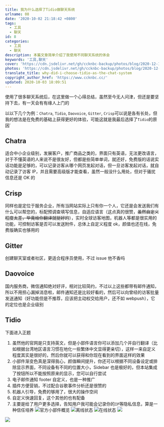 ```yaml
---
title: 我为什么选择了Tidio做聊天系统
urlname: 08
date: '2020-10-02 21:18:42 +0800'
tags:
  - 工具
  - 聊天
id: 8
categories:
  - 工具
  - 聊天
description: 本篇文章简单介绍了我使用不同聊天系统的体会
keywords: '工具,聊天'
cover: 'https://cdn.jsdelivr.net/gh/ccknbc-backup/photos/blog/2020-12-15~18-17-57.webp'
photos: 'https://cdn.jsdelivr.net/gh/ccknbc-backup/photos/blog/2020-12-15~18-17-57.webp'
translate_title: why-did-i-choose-tidio-as-the-chat-system
copyright_author_href: 'https://www.ccknbc.cc/'
updated: 2020-10-03 18:09:51
---
```


使用了很多聊天系统后，在这里做一个心得总结，虽然至今无人问津，但还是要坚持下去，有一天会有有缘人上门的

以以下几个为例：`Chatra`, `Tidio`, `Daovoice`, `Gitter`, `Crisp`可以说是各有长处，但我的想法是在免费的基础上获得更好的体验，可能这就是我最后选择了`Tidio`的原因`

## Chatra

适合中小企业级别，发展客户，推广商品之类的，界面只有英语，无法更改语言，对于不懂英语的人来说不是很友好，但都是些简单单词，就还好，免费版的话说实话功能是足够的，可以记录访客从哪个网页发起对话，但一旦访客发起对话，就自动记录了访客 IP，并且需要高级版才能查看，虽然一般没什么用处，但对于骚扰信息还是 OK 的

## Crisp

同样也是定位于服务企业，所有当网站实际上只有你一个人，它还是会发送我们有什么可以帮您的，标配预调查填写信息，自适应语言（这点真的很赞，~~虽然自定义程度太差，毕竟给你翻译就挺好的~~），实时全球访客地图，机器人等都是很实用的功能，可控制访客是否可以发送附件，总体上自定义程度 ok，颜值也还在线，免费版确实也够用的

## Gitter

创建聊天室或者社区，更适合程序员使用，不过 issue 他不香吗

## Daovoice

国内服务商，微信通知绝对好评，相对比较简约，不过以上这些都带有邮件通知，所以不用担心漏掉消息啦，邮件通知还是比较好看的，然后可以向曾经的访客批量发送通知（好功能但是不推荐，应该把主动权交给用户，还不如 webpush），它的定位也是企业级别

## Tidio

下面进入正题

1. 虽然他的官网是只支持英文，但是小部件语言你可以添加几个并自行翻译（比如根据台湾地区语言习惯在地化一些繁体中文显得更亲切），这样一来自定义程度其实是很好的，然后你就可以获得和你现在看到的界面这样的效果
2. 小部件渐变色真是深得我心，颜值瞬间提升，你还可以根据不同设备设定或排除显示界面，不同设备有不同的位置大小，Sidebar 也是极好的，但本站集成了按钮所以不能按照原来的显示，您可以自行尝试
3. 电子邮件通知 footer 自定义，也是一种推广
4. 插件方便营销，不过配合谷歌事件分析还是很赞的
5. 机器人引导，免费的够用了，很大的操作空间
6. 自定义快速回复，这个其他的也有配备
7. 主要是给了用户更多选择，告知用户我可能会记录你的`IP`等隐私信息，算是一种信任培养
   ![](https://cdn.jsdelivr.net/gh/ccknbc-backup/photos/blog/2020-10-03~14_51_35.webp#align=left&display=inline&height=562&margin=%5Bobject%20Object%5D&originHeight=562&originWidth=502&status=done&style=none&width=502)官方小部件概览
   ![](https://cdn.jsdelivr.net/gh/ccknbc-backup/photos/blog/2020-10-03~14_52_16.webp#align=left&display=inline&height=826&margin=%5Bobject%20Object%5D&originHeight=826&originWidth=381&status=done&style=none&width=381)离线状态
   ![](https://cdn.jsdelivr.net/gh/ccknbc-backup/photos/blog/2020-10-03~14_52_23.webp#align=left&display=inline&height=759&margin=%5Bobject%20Object%5D&originHeight=759&originWidth=373&status=done&style=none&width=373)在线状态
   ![](https://cdn.jsdelivr.net/gh/ccknbc-backup/photos/blog/2020-10-03~14_55_44.webp#align=left&display=inline&height=895&margin=%5Bobject%20Object%5D&originHeight=895&originWidth=1920&status=done&style=none&width=1920)

![](https://cdn.jsdelivr.net/gh/ccknbc-backup/photos/blog/2020-10-03~15_02_00.webp#align=left&display=inline&height=3169&margin=%5Bobject%20Object%5D&originHeight=3169&originWidth=1920&status=done&style=none&width=1920)
